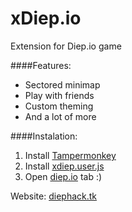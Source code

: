 # xDiep.io
Extension for Diep.io game

####Features:
* Sectored minimap
* Play with friends
* Custom theming
* And a lot of more

####Instalation:
1. Install [Tampermonkey](https://tampermonkey.net/)
2. Install [xdiep.user.js](https://github.com/terjanq/xDiep.io/raw/master/xdiep.user.js)
3. Open [diep.io](http://diep.io) tab :)


Website: [diephack.tk](http://diephack.tk)
